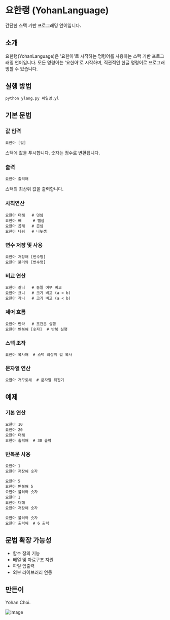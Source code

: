 # 요한랭 (YohanLanguage)

간단한 스택 기반 프로그래밍 언어입니다.

## 소개

요한랭(YohanLanguage)은 '요한아'로 시작하는 명령어를 사용하는 스택 기반 프로그래밍 언어입니다. 
모든 명령어는 '요한아'로 시작하며, 직관적인 한글 명령어로 프로그래밍할 수 있습니다.

## 실행 방법

```bash
python ylang.py 파일명.yl
```

## 기본 문법

### 값 입력
```
요한아 [값]
```
스택에 값을 푸시합니다. 숫자는 정수로 변환됩니다.

### 출력
```
요한아 출력해
```
스택의 최상위 값을 출력합니다.

### 사칙연산
```
요한아 더해   # 덧셈
요한아 빼     # 뺄셈
요한아 곱해   # 곱셈
요한아 나눠   # 나눗셈
```

### 변수 저장 및 사용
```
요한아 저장해 [변수명]
요한아 불러와 [변수명]
```

### 비교 연산
```
요한아 같니   # 동일 여부 비교
요한아 크니   # 크기 비교 (a > b)
요한아 작니   # 크기 비교 (a < b)
```

### 제어 흐름
```
요한아 만약   # 조건문 실행
요한아 반복해 [숫자]  # 반복 실행
```

### 스택 조작
```
요한아 복사해  # 스택 최상위 값 복사
```

### 문자열 연산
```
요한아 거꾸로해  # 문자열 뒤집기
```

## 예제

### 기본 연산
```
요한아 10
요한아 20
요한아 더해
요한아 출력해  # 30 출력
```

### 반복문 사용
```
요한아 1
요한아 저장해 숫자

요한아 5
요한아 반복해 5
요한아 불러와 숫자
요한아 1
요한아 더해
요한아 저장해 숫자

요한아 불러와 숫자
요한아 출력해  # 6 출력
```

## 문법 확장 가능성

* 함수 정의 기능
* 배열 및 자료구조 지원
* 파일 입출력
* 외부 라이브러리 연동

## 만든이

Yohan Choi.

![image](https://github.com/user-attachments/assets/69e3493a-b4d7-440b-ad2e-e63660fe011a)


